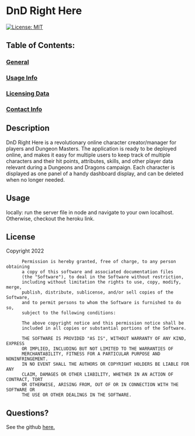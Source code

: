# DnD Right Here
[![License: MIT](https://img.shields.io/badge/License-MIT-yellow.svg)](https://opensource.org/licenses/MIT) 
## Table of Contents:
### [General](#description)
### [Usage Info](#usage)
### [Licensing Data](#license)
### [Contact Info](#questions)
## Description 
DnD Right Here is a revolutionary online character creator/manager for players and Dungeon Masters. The application is ready to be deployed online, and makes it easy for multiple users to keep track of multiple characters and their hit points, attributes, skills, and other player data relevant during a Dungeons and Dragons campaign. Each character is displayed as one panel of a handy dashboard display, and can be deleted when no longer needed.
## Usage  
locally: run the server file in node and navigate to your own localhost. Otherwise, checkout the heroku link. 

## License 
Copyright 2022 
    
          Permission is hereby granted, free of charge, to any person obtaining 
          a copy of this software and associated documentation files 
          (the "Software"), to deal in the Software without restriction, 
          including without limitation the rights to use, copy, modify, merge,
          publish, distribute, sublicense, and/or sell copies of the Software,
          and to permit persons to whom the Software is furnished to do so,
          subject to the following conditions:
    
          The above copyright notice and this permission notice shall be 
          included in all copies or substantial portions of the Software.
          
          THE SOFTWARE IS PROVIDED "AS IS", WITHOUT WARRANTY OF ANY KIND, EXPRESS
          OR IMPLIED, INCLUDING BUT NOT LIMITED TO THE WARRANTIES OF 
          MERCHANTABILITY, FITNESS FOR A PARTICULAR PURPOSE AND NONINFRINGEMENT.
          IN NO EVENT SHALL THE AUTHORS OR COPYRIGHT HOLDERS BE LIABLE FOR ANY
          CLAIM, DAMAGES OR OTHER LIABILITY, WHETHER IN AN ACTION OF CONTRACT, TORT
          OR OTHERWISE, ARISING FROM, OUT OF OR IN CONNECTION WITH THE SOFTWARE OR
          THE USE OR OTHER DEALINGS IN THE SOFTWARE.
## Questions? 

See the github [here.](https://www.github.com/https://github.com/Sercanbrack/dnd-right-here) 
